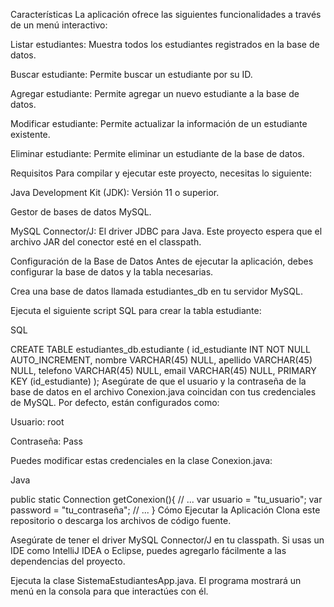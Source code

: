 Características
La aplicación ofrece las siguientes funcionalidades a través de un menú interactivo:

Listar estudiantes: Muestra todos los estudiantes registrados en la base de datos.

Buscar estudiante: Permite buscar un estudiante por su ID.

Agregar estudiante: Permite agregar un nuevo estudiante a la base de datos.

Modificar estudiante: Permite actualizar la información de un estudiante existente.

Eliminar estudiante: Permite eliminar un estudiante de la base de datos.

Requisitos
Para compilar y ejecutar este proyecto, necesitas lo siguiente:

Java Development Kit (JDK): Versión 11 o superior.

Gestor de bases de datos MySQL.

MySQL Connector/J: El driver JDBC para Java. Este proyecto espera que el archivo JAR del conector esté en el classpath.

Configuración de la Base de Datos
Antes de ejecutar la aplicación, debes configurar la base de datos y la tabla necesarias.

Crea una base de datos llamada estudiantes_db en tu servidor MySQL.

Ejecuta el siguiente script SQL para crear la tabla estudiante:

SQL

CREATE TABLE estudiantes_db.estudiante (
    id_estudiante INT NOT NULL AUTO_INCREMENT,
    nombre VARCHAR(45) NULL,
    apellido VARCHAR(45) NULL,
    telefono VARCHAR(45) NULL,
    email VARCHAR(45) NULL,
    PRIMARY KEY (id_estudiante)
);
Asegúrate de que el usuario y la contraseña de la base de datos en el archivo Conexion.java coincidan con tus credenciales de MySQL. Por defecto, están configurados como:

Usuario: root

Contraseña: Pass

Puedes modificar estas credenciales en la clase Conexion.java:

Java

public static Connection getConexion(){
    // ...
    var usuario = "tu_usuario";
    var password = "tu_contraseña";
    // ...
}
Cómo Ejecutar la Aplicación
Clona este repositorio o descarga los archivos de código fuente.

Asegúrate de tener el driver MySQL Connector/J en tu classpath. Si usas un IDE como IntelliJ IDEA o Eclipse, puedes agregarlo fácilmente a las dependencias del proyecto.

Ejecuta la clase SistemaEstudiantesApp.java. El programa mostrará un menú en la consola para que interactúes con él.
